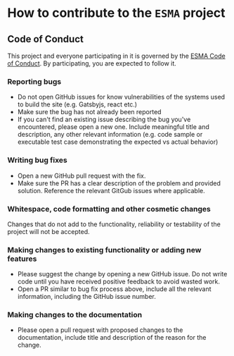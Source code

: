 # How to contribute to the `ESMA` project

## Code of Conduct

This project and everyone participating in it is governed by the [ESMA Code of Conduct](CODE_OF_CONDUCT.md). By participating, you are expected to follow it.

### Reporting bugs

- Do not open GitHub issues for know vulnerabilities of the systems used to build the site (e.g. Gatsbyjs, react etc.)
- Make sure the bug has not already been reported
- If you can't find an existing issue describing the bug you've encountered, please open a new one. Include meaningful title and description, any other relevant information (e.g. code sample or executable test case demonstrating the expected vs actual behavior)

### Writing bug fixes

- Open a new GitHub pull request with the fix.
- Make sure the PR has a clear description of the problem and provided solution. Reference the relevant GitGub issues where applicable.

### Whitespace, code formatting and other cosmetic changes

Changes that do not add to the functionality, reliability or testability of the project will not be accepted. 

### Making changes to existing functionality or adding new features

- Please suggest the change by opening a new GitHub issue. Do not write code until you have received positive feedback to avoid wasted work.
- Open a PR similar to bug fix process above, include all the relevant information, including the GitHub issue number. 

### Making changes to the documentation

- Please open a pull request with proposed changes to the documentation, include title and description of the reason for the change. 
